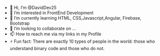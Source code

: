 - 👋 Hi, I’m @DavidDev25
- 👀 I’m interested in FrontEnd Development
- 🌱 I’m currently learning HTML, CSS,Javascript,Angular, Firebase, Bootstrap
- 💞️ I’m looking to collaborate on ...
- 📫 How to reach me via my links in my Profile 
- ⚡ Fun fact: There are exactly 10 types of people in the world: those who understand binary code and those who do not.

<!---
DavidDev25/DavidDev25 is a ✨ special ✨ repository because its `README.md` (this file) appears on your GitHub profile.
You can click the Preview link to take a look at your changes.
--->
